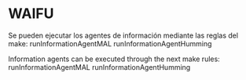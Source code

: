 # WAIFU
Se pueden ejecutar los agentes de información mediante las reglas del make:
	runInformationAgentMAL
	runInformationAgentHumming

Information agents can be executed through the next make rules:
	runInformationAgentMAL
	runInformationAgentHumming
